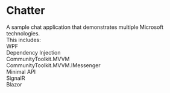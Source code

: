 # Chatter
A sample chat application that demonstrates multiple Microsoft technologies.<br/>
This includes:<br/>
WPF<br/>
Dependency Injection<br/>
CommunityToolkit.MVVM<br/>
CommunityToolkit.MVVM.IMessenger<br/>
Minimal API<br/>
SignalR<br/>
Blazor<br/>
